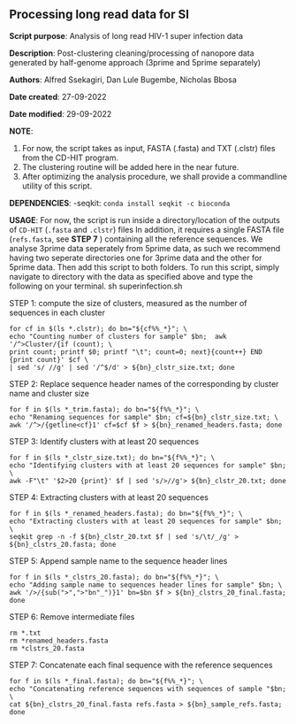 ## Processing long read data for SI

**Script purpose**: Analysis of long read HIV-1 super infection data

**Description**: Post-clustering cleaning/processing of nanopore data generated by half-genome approach (3prime and 5prime separately)

**Authors**: Alfred Ssekagiri, Dan Lule Bugembe, Nicholas Bbosa

**Date created**: 27-09-2022

**Date modified**: 29-09-2022

**NOTE**: 
   1. For now, the script takes as input, FASTA (.fasta) and TXT (.clstr) files from the CD-HIT program.
   2. The clustering routine will be added here in the near future.
   3. After optimizing the analysis procedure, we shall provide a commandline utility of this script. 

**DEPENDENCIES**: 
    -seqkit: `conda install seqkit -c bioconda`

**USAGE**: 
   For now, the script is run inside a directory/location of the outputs of `CD-HIT` (`.fasta` and `.clstr`) files
   In addition, it requires a single FASTA file (`refs.fasta`, see **STEP 7** ) containing all the reference sequences.
   We analyse 3prime data seperately from 5prime data, as such we recommend having two seperate directories
   one for 3prime data and the other for 5prime data. Then add this script to both folders.
   To run this script, simply navigate to directory with the data as specified above and type the following on your terminal.
   sh superinfection.sh

STEP 1: compute the size of clusters, measured as the number of sequences in each cluster 

```
for cf in $(ls *.clstr); do bn="${cf%%_*}"; \
echo "Counting number of clusters for sample" $bn;  awk '/^>Cluster/{if (count); \
print count; printf $0; printf "\t"; count=0; next}{count++} END {print count}' $cf \
| sed 's/ //g' | sed '/^$/d' > ${bn}_clstr_size.txt; done
```

STEP 2: Replace sequence header names of the corresponding by cluster name and cluster size

```
for f in $(ls *_trim.fasta); do bn="${f%%_*}"; \
echo "Renaming sequences for sample" $bn; cf=${bn}_clstr_size.txt; \
awk '/^>/{getline<cf}1' cf=$cf $f > ${bn}_renamed_headers.fasta; done
```

STEP 3: Identify clusters with at least 20 sequences

```
for f in $(ls *_clstr_size.txt); do bn="${f%%_*}"; \
echo "Identifying clusters with at least 20 sequences for sample" $bn;  \
awk -F"\t" '$2>20 {print}' $f | sed 's/>//g'> ${bn}_clstr_20.txt; done
```

STEP 4: Extracting clusters with at least 20 sequences

```
for f in $(ls *_renamed_headers.fasta); do bn="${f%%_*}"; \
echo "Extracting clusters with at least 20 sequences for sample" $bn; \
seqkit grep -n -f ${bn}_clstr_20.txt $f | sed 's/\t/_/g' >  ${bn}_clstrs_20.fasta; done
```

STEP 5: Append sample name to the sequence header lines

```
for f in $(ls *_clstrs_20.fasta); do bn="${f%%_*}"; \
echo "Adding sample name to sequences header lines for sample" $bn; \
awk '/>/{sub(">",">"bn"_")}1' bn=$bn $f > ${bn}_clstrs_20_final.fasta; done
```

STEP 6: Remove intermediate files

```
rm *.txt 
rm *renamed_headers.fasta
rm *clstrs_20.fasta
```

STEP 7: Concatenate each final sequence with the reference sequences

```
for f in $(ls *_final.fasta); do bn="${f%%_*}"; \
echo "Concatenating reference sequences with sequences of sample "$bn; \
cat ${bn}_clstrs_20_final.fasta refs.fasta > ${bn}_sample_refs.fasta; done
```
